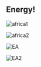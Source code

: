 ## Energy!

![africa1](https://github.com/manassehoduor/TidyTuesday/assets/20558188/a9149460-2882-46aa-95ec-5f7abb4f5542)

![africa2](https://github.com/manassehoduor/TidyTuesday/assets/20558188/3c8d3f1d-0afd-4a5f-bb21-ed7cdc3ad65e)

![EA](https://github.com/manassehoduor/TidyTuesday/assets/20558188/4cf3feef-cdaf-4193-8694-7a53e4c7766b)

![EA2](https://github.com/manassehoduor/TidyTuesday/assets/20558188/7c9b4233-a762-4f8f-9882-8bddb825ca5f)




